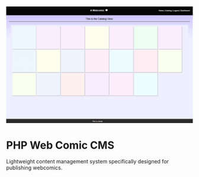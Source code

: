 ![PHP CMS](cms.jpg)

# PHP Web Comic CMS

Lightweight content management system specifically designed for publishing webcomics.
